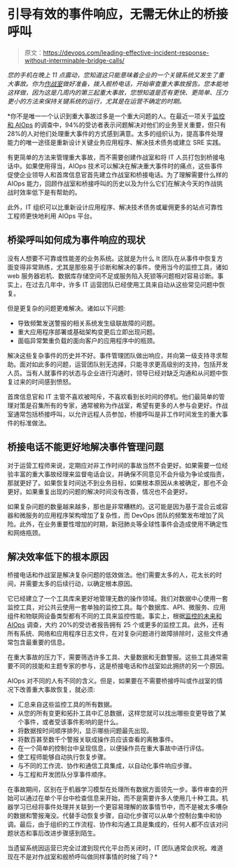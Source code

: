 # 引导有效的事件响应，无需无休止的桥接呼叫

> 原文：<https://devops.com/leading-effective-incident-response-without-interminable-bridge-calls/>

*您的手机在晚上 11 点震动，您知道这只能意味着企业的一个关键系统又发生了重大事故。你为[作战室](https://devops.com/?s=war%20room)做好准备，拨入舰桥电话，开始审查重大事故报告。您本能地这样做，因为这是几周内的第三起重大事故，您想知道是否有更快、更简单、压力更小的方法来保持关键系统的运行，尤其是在运营不确定的时期。*

 *你不是唯一一个认识到重大事故过多是一个重大问题的人。在最近一项关于[监控和 AIOps](https://start.bigpanda.io/1909_Report_FutureofMonitoringandAIOps_LP.html) 的调查中，94%的受访者表示问题解决对他们的业务至关重要，但只有 28%的人对他们处理重大事件的方式感到满意。太多的组织认为，提高事件处理能力的唯一途径是重新设计关键业务应用程序、解决技术债务或建立 SRE 实践。

有更简单的方法来管理重大事故，而不需要创建作战室和将 IT 人员打包到桥接电话中。如果使用得当，AIOps 技术可以解决在解决重大事件时的痛点，这些事件促使企业领导人和首席信息官首先建立作战室和桥接电话。为了理解需要什么样的 AIOps 能力，回顾作战室和桥接呼叫的历史以及为什么它们在解决今天的作战挑战时效率低下是有帮助的。

此外，IT 组织可以比重新设计应用程序、解决技术债务或雇佣更多的站点可靠性工程师更快地利用 AIOps 平台。

## 桥梁呼叫如何成为事件响应的现状

没有人想要不可靠或性能差的业务系统。这就是为什么 It 团队在从事件中恢复方面变得非常熟练，尤其是那些易于诊断和解决的事件。使用当今的监控工具，诸如 web 服务器宕机、数据库存储空间不足或服务陷入死锁等问题相对容易诊断。事实上，在过去几年中，许多 IT 运营团队已经使用工具来自动从这些常见问题中恢复。

但是更复杂的问题更难解决。诸如以下问题:

*   导致频繁发送警报的相关系统发生级联故障的问题。
*   重大应用程序部署或基础架构变更后立即出现问题。
*   面临异常繁重负载的面向客户的应用程序中的瓶颈。

解决这些复杂事件的历史并不好。事件管理团队做出响应，并向第一级支持寻求帮助。面对如此多的问题，运营团队别无选择，只能寻求更高级别的支持，包括开发人员。当有人就事件的状态与企业进行沟通时，领导已经对缺乏沟通和从问题中恢复过来的时间感到愤怒。

首席信息官和 IT 主管不喜欢被呵斥，不喜欢看到长时间的停机。他们最简单的管理对策是召集所有的专家，通常被称为作战室，希望有更多的人参与会更好。作战室通常包括桥接呼叫，以允许远程人员参加，桥接呼叫是非工作时间发生的重大事件的标准做法。

## 桥接电话不能更好地解决事件管理问题

对于运营工程师来说，定期应对非工作时间的事故当然不会更好。如果需要一位经验丰富的重大事故经理来监督电话会议，并确保不同意见不会升级为争论或指责，那就更好了。如果恢复时间达不到业务目标，如果根本原因从未被确定，那也不会更好。如果重复出现的问题的解决时间没有改善，情况也不会更好。

如果复杂问题的数量越来越多，那也是非常糟糕的。这可能是因为基于混合云或容器和微服务的应用程序架构增加了复杂性，而 DevOps 团队的频繁发布增加了风险。此外，在业务重要性增加的时期，新冠肺炎等全球性事件会造成使用不确定性和网络瓶颈。

## 解决效率低下的根本原因

桥接电话和作战室是解决复杂问题的低效做法。他们需要太多的人，花太长的时间，并需要太多的后续行动，以确定根本原因。

它已经建立了一个工具库来更好地管理无数的操作领域。我们对数据中心使用一套监控工具，对公共云使用一套单独的监控工具。每个数据库、API、微服务、应用组件和物联网设备类型都有不同的工具来监控性能。事实上，根据[监控的未来和 AIOps](https://drive.google.com/file/d/142_7-pKzgJBdOMGVwT-am_i8LP5VelLO/view) 调查，大约 20%的受访者报告拥有 25 个或更多的监控工具。此外，还有所有系统、网络和应用程序日志文件，在对复杂问题进行故障排除时，这些文件通常包含最重要的信息。

在重大事故的压力下，需要筛选许多工具、大量数据和无数警报。这些工具通常需要不同的技能和主题专家的参与，这是桥接电话和作战室如此拥挤的另一个原因。

AIOps 对不同的人有不同的含义。但是，如果要在不需要桥接呼叫或作战室的情况下改善重大事故恢复，就必须:

*   汇总来自这些监控工具的所有数据。
*   从您的所有变更和拓扑工具中汇总数据，这样您就可以找出哪些变更导致了某个事件，或者受该事件影响的是什么。
*   将数据按时间顺序排列，显示哪些问题最先出现。
*   将数百甚至数千个警报关联成操作员应该查看的离散事件。
*   在一个简单的控制台中呈现信息，以便操作员在重大事故中进行评估。
*   使工程师能够自动执行恢复步骤。
*   与不同的工作流、协作和通信工具集成，以自动化事件响应步骤。
*   与工程和开发团队分享事件顺序。

在事故期间，区别在于机器学习模型在处理所有数据方面领先一步。事件审查的开始可以通过在单个平台中检查信息来开始，而不是需要许多人使用几十种工具。机器学习已经将事件处理并关联到一个更容易理解的故事情节中，而不是被太多嘈杂的数据和警报淹没。代替手动恢复步骤，自动化步骤可以从单个控制台集中和协调。最后，由于组织的工作流程、协作和沟通工具是集成的，任何人都不应该对问题状态和事后改进步骤感到陌生。

当遗留系统因运营已完全过渡到现代化平台而关闭时，IT 团队通常会庆祝。难道现在不是对作战室和舰桥呼叫做同样事情的时候了吗？*